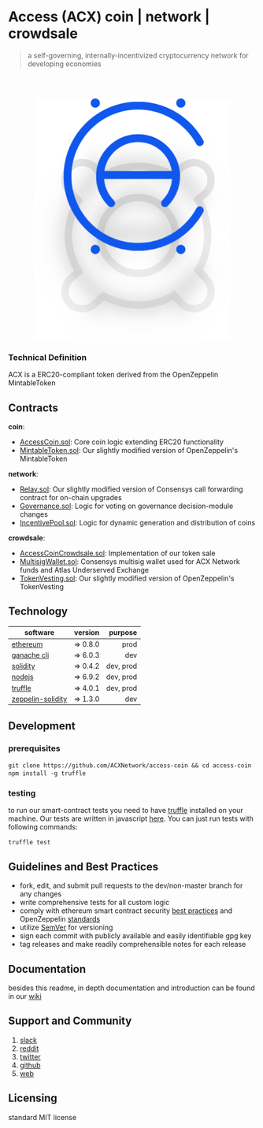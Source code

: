 # Access (ACX) coin | network | crowdsale
> a self-governing, internally-incentivized cryptocurrency network for developing economies

<br>
<br>

<p align="center">
  <img width="397" height="490" src="resources/images/access-logo.png">
</p>

### Technical Definition
ACX is a ERC20-compliant token derived from the OpenZeppelin MintableToken

## Contracts
**coin**:
  * [AccessCoin.sol](/contracts/AccessCoin.sol): Core coin logic extending ERC20 functionality
  * [MintableToken.sol](https://github.com/OpenZeppelin/zeppelin-solidity/blob/master/contracts/token/MintableToken.sol): Our slightly modified version of OpenZeppelin's MintableToken

**network**:
  * [Relay.sol](/contracts/Relay.sol): Our slightly modified version of Consensys call forwarding contract for on-chain upgrades
  * [Governance.sol](/contracts/Governance.sol): Logic for voting on governance decision-module changes
  * [IncentivePool.sol](/contracts/IncentivePool.sol): Logic for dynamic generation and distribution of coins
  
**crowdsale**:
  * [AccessCoinCrowdsale.sol](): Implementation of our token sale
  * [MultisigWallet.sol](): Consensys multisig wallet used for ACX Network funds and Atlas Underserved Exchange
  * [TokenVesting.sol](): Our slightly modified version of OpenZeppelin's TokenVesting

## Technology
| software      | version       | purpose  |
| ------------- |:-------------:| -----:|
| [ethereum](https://github.com/ethereum "ethereum")    | => 0.8.0 | prod |
| [ganache cli](https://github.com/trufflesuite/ganache-cli) |  => 6.0.3 | dev |
| [solidity](https://github.com/ethereum/solidity "solidity") | => 0.4.2 | dev, prod |
| [nodejs](https://github.com/nodejs "nodejs")    | => 6.9.2 | dev, prod |
| [truffle](https://github.com/trufflesuite/truffle "truffle")    | => 4.0.1    | dev, prod |
| [zeppelin-solidity](https://github.com/OpenZeppelin/zeppelin-solidity "zeppelin-solidity")    | =>  1.3.0    | dev |

## Development

### prerequisites

```shell
git clone https://github.com/ACXNetwork/access-coin && cd access-coin
npm install -g truffle

```

### testing

to run our smart-contract tests you need to have [truffle](https://github.com/trufflesuite/truffle) installed on your machine. Our tests are written in javascript [here](/test). You can just run tests with following commands:

```
truffle test
```

## Guidelines and Best Practices

- fork, edit, and submit pull requests to the dev/non-master branch for any changes
- write comprehensive tests for all custom logic
- comply with ethereum smart contract security [best practices](https://consensys.github.io/smart-contract-best-practices/) and OpenZeppelin [standards](https://github.com/OpenZeppelin/zeppelin-solidity)
- utilize [SemVer](http://semver.org/) for versioning
- sign each commit with publicly available and easily identifiable gpg key
- tag releases and make readily comprehensible notes for each release

## Documentation
besides this readme, in depth documentation and introduction can be found in our [wiki](https://github.com/ACXNetwork/access-coin/wiki)

## Support and Community
1. [slack](https://acxnetwork.slack.com)
2. [reddit](https://www.reddit.com/r/ACX_Network/)
3. [twitter](https://twitter.com/acx_network)
4. [github](https://github.com/acxnetwork)
5. [web](https://acxnetwork.com)

## Licensing

standard MIT license
